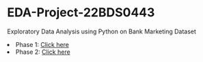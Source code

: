 # EDA-Project-22BDS0443
Exploratory Data Analysis using Python on Bank Marketing Dataset
<li> Phase 1: <a href="https://github.com/apoorvasj/EDA-Project-22BDS0443/blob/main/EDA_project_22BDS0443.ipynb"> Click here </a> </li>
<li> Phase 2: <a href= "https://github.com/apoorvasj/EDA-Project-22BDS0443/blob/main/EDA_project_phase2_22bds0443.ipynb"> Click here </a></li>
